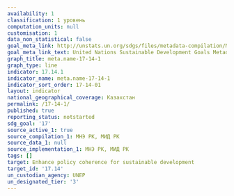 ```yaml
---
availability: 1
classification: 1 уровень
computation_units: null
customisation: 1
data_non_statistical: false
goal_meta_link: http://unstats.un.org/sdgs/files/metadata-compilation/Metadata-Goal-17.pdf
goal_meta_link_text: United Nations Sustainable Development Goals Metadata (pdf 468kB)
graph_title: meta.name-17-14-1
graph_type: line
indicator: 17.14.1
indicator_name: meta.name-17-14-1
indicator_sort_order: 17-14-01
layout: indicator
national_geographical_coverage: Казахстан
permalink: /17-14-1/
published: true
reporting_status: notstarted
sdg_goal: '17'
source_active_1: true
source_compilation_1: МНЭ РК, МИД РК
source_data_1: null
source_implementation_1: МНЭ РК, МИД РК
tags: []
target: Enhance policy coherence for sustainable development
target_id: '17.14'
un_custodian_agency: UNEP
un_designated_tier: '3'
---
```

